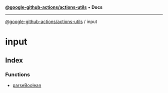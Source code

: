 [**@google-github-actions/actions-utils**](../README.md) • **Docs**

***

[@google-github-actions/actions-utils](../modules.md) / input

# input

## Index

### Functions

- [parseBoolean](functions/parseBoolean.md)
